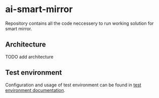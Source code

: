 # ai-smart-mirror
Repository contains all the code neccessery to run working solution for smart mirror.

## Architecture
TODO add architecture

## Test environment
Configuration and usage of test environment can be found in [test environment documentation](doc/test_environment.md).
